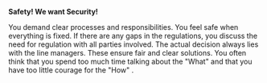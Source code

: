 **Safety! We want Security!**

You demand clear processes and responsibilities. You feel safe when everything is fixed. If there are any gaps in the regulations, you discuss the need for regulation with all parties involved. The actual decision always lies with the line managers. These ensure fair and clear solutions.
You often think that you spend too much time talking about the &quot;What&quot; and that you have too little courage for the &quot;How&quot; .
